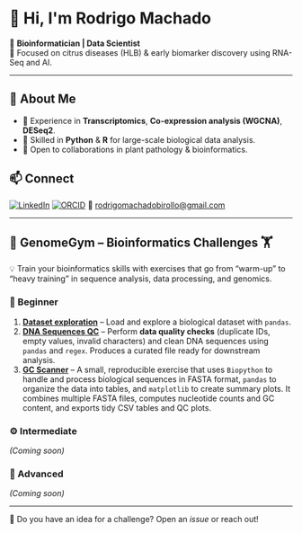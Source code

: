 # 👋 Hi, I'm Rodrigo Machado

🔬 **Bioinformatician | Data Scientist**  
🌱 Focused on citrus diseases (HLB) & early biomarker discovery using RNA-Seq and AI.

---

## 🚀 About Me
- 🧬 Experience in **Transcriptomics**, **Co-expression analysis (WGCNA)**, **DESeq2**.  
- 🐍 Skilled in **Python** & **R** for large-scale biological data analysis.  
- 🤝 Open to collaborations in plant pathology & bioinformatics.


## 📫 Connect
[![LinkedIn](https://img.shields.io/badge/LinkedIn-0077B5?style=flat&logo=linkedin&logoColor=white)](https://linkedin.com/in/rodrigo-machado-birollo)
[![ORCID](https://img.shields.io/badge/ORCID-A6CE39?style=flat&logo=orcid&logoColor=white)](https://orcid.org/my-orcid?orcid=0000-0001-8961-9819)
📧 rodrigomachadobirollo@gmail.com

---

## 🧬 GenomeGym – Bioinformatics Challenges 🏋️

💡 Train your bioinformatics skills with exercises that go from “warm-up” to “heavy training” in sequence analysis, data processing, and genomics.

### 🔰 Beginner
1. **[Dataset exploration](https://github.com/MACHARODRIGO/bioinfo-dataset-exploration)** – Load and explore a biological dataset with `pandas`.
2. **[DNA Sequences QC](https://github.com/MACHARODRIGO/02-dna-qc-genomegym-beginner)** – Perform **data quality checks** (duplicate IDs, empty values, invalid characters) and clean DNA sequences using `pandas` and `regex`. Produces a curated file ready for downstream analysis.
3. **[GC Scanner](https://github.com/MACHARODRIGO/03-GC-Scanner-FASTA-composition-profiling-genomegym-beginner)** – A small, reproducible exercise that uses `Biopython` to handle and process biological sequences in FASTA format, `pandas` to organize the data into tables, and `matplotlib` to create summary plots. It combines multiple FASTA files, computes nucleotide counts and GC content, and exports tidy CSV tables and QC plots.

### ⚙️ Intermediate
*(Coming soon)*

### 🚀 Advanced
*(Coming soon)*

---
💬 Do you have an idea for a challenge? Open an *issue* or reach out!

<!---
MACHARODRIGO/MACHARODRIGO is a ✨ special ✨ repository because its `README.md` (this file) appears on your GitHub profile.
You can click the Preview link to take a look at your changes.
--->
